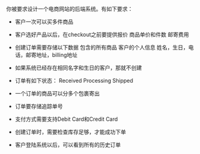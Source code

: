 你被要求设计一个电商网站的后端系统。有如下要求：

* 客户一次可以买多件商品
* 客户选好产品以后，在checkout之前要提供报价
商品单价和件数
邮寄费用

* 创建订单需要存储以下数据
包含的所有商品
客户的个人信息
姓名，生日，电话，邮寄地址，billing地址

* 如果系统已经存在相同名字和生日的客户，那就不创建

* 订单有如下状态：
Received
Processing
Shipped

* 一个订单的商品可以分多个包裹寄出
* 订单要存储追踪单号
* 支付方式需要支持Debit Card和Credit Card
* 创建订单时，需要检查库存足够，才能成功下单
* 客户登陆系统以后，可以看到所有的历史订单
